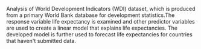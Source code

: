 Analysis of World Development Indicators (WDI) dataset, which is produced from a primary World Bank database for development statistics.The response variable life expectancy is examined and other predictor variables are used to create a linear model that explains life expectancies. The developed model is further used to forecast life expectancies for countries that haven't submitted data.
